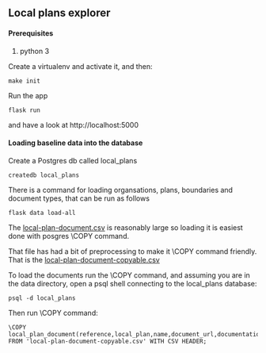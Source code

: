 ## Local plans explorer


#### Prerequisites

1. python 3

Create a virtualenv and activate it, and then:

    make init

Run the app

    flask run

and have a look at http://localhost:5000


#### Loading baseline data into the database

Create a Postgres db called local_plans

    createdb local_plans

There is a command for loading organsations, plans, boundaries and document types, that can be run as follows

    flask data load-all

The [local-plan-document.csv](data/local-plan-document.csv) is reasonably large so loading it is easiest done with posgres \COPY command.

That file has had a bit of preprocessing to make it \COPY command friendly. That is the [local-plan-document-copyable.csv](data/local-plan-document-copyable.csv)

To load the documents run the \COPY command, and assuming you are in the data directory, open a psql shell connecting to the local_plans database:

    psql -d local_plans

Then run \COPY command:

    \COPY local_plan_document(reference,local_plan,name,document_url,documentation_url,document_types,start_date,end_date,description,status) FROM 'local-plan-document-copyable.csv' WITH CSV HEADER;
